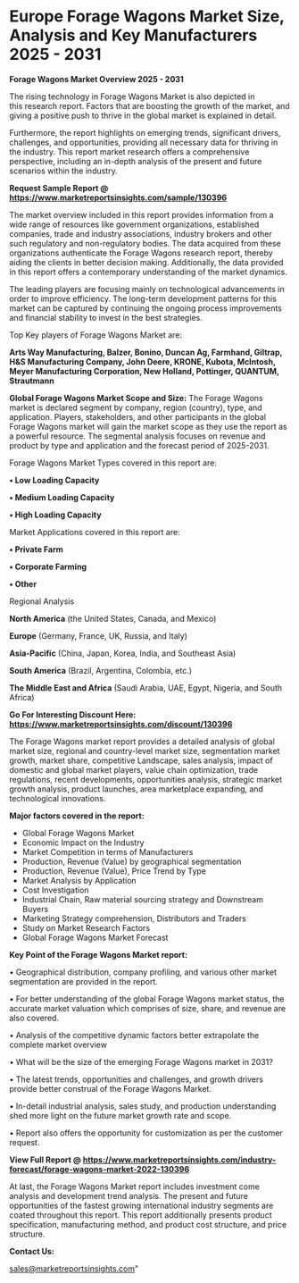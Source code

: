 # Europe Forage Wagons Market Size, Analysis and Key Manufacturers 2025 - 2031

<Strong> Forage Wagons Market Overview 2025 - 2031</strong>

The rising technology in Forage Wagons Market is also depicted in this research report. Factors that are boosting the growth of the market, and giving a positive push to thrive in the global market is explained in detail.

Furthermore, the report highlights on emerging trends, significant drivers, challenges, and opportunities, providing all necessary data for thriving in the industry. This report market research offers a comprehensive perspective, including an in-depth analysis of the present and future scenarios within the industry.

<strong>Request Sample Report @ <a href=https://www.marketreportsinsights.com/sample/130396>https://www.marketreportsinsights.com/sample/130396</a></strong>

The market overview included in this report provides information from a wide range of resources like government organizations, established companies, trade and industry associations, industry brokers and other such regulatory and non-regulatory bodies. The data acquired from these organizations authenticate the Forage Wagons research report, thereby aiding the clients in better decision making. Additionally, the data provided in this report offers a contemporary understanding of the market dynamics.

The leading players are focusing mainly on technological advancements in order to improve efficiency. The long-term development patterns for this market can be captured by continuing the ongoing process improvements and financial stability to invest in the best strategies.

Top Key players of Forage Wagons Market are:

<strong>Arts Way Manufacturing, Balzer, Bonino, Duncan Ag, Farmhand, Giltrap, H&S Manufacturing Company, John Deere, KRONE, Kubota, McIntosh, Meyer Manufacturing Corporation, New Holland, Pottinger, QUANTUM, Strautmann</strong>

<strong><b>Global Forage Wagons Market Scope and Size:</b></strong>
The Forage Wagons market is declared segment by company, region (country), type, and application. Players, stakeholders, and other participants in the global Forage Wagons market will gain the market scope as they use the report as a powerful resource. The segmental analysis focuses on revenue and product by type and application and the forecast period of 2025-2031.

Forage Wagons Market Types covered in this report are:

<strong>• Low Loading Capacity

• Medium Loading Capacity

• High Loading Capacity</strong>

Market Applications covered in this report are:

<strong>• Private Farm

• Corporate Farming

• Other</strong> 

Regional Analysis

<strong>North America</strong> (the United States, Canada, and Mexico)

<strong>Europe</strong> (Germany, France, UK, Russia, and Italy)

<strong>Asia-Pacific</strong> (China, Japan, Korea, India, and Southeast Asia)

<strong>South America</strong> (Brazil, Argentina, Colombia, etc.)

<strong>The Middle East and Africa</strong> (Saudi Arabia, UAE, Egypt, Nigeria, and South Africa)

<strong>Go For Interesting Discount Here: <a href=https://www.marketreportsinsights.com/discount/130396>https://www.marketreportsinsights.com/discount/130396</a></strong>

The Forage Wagons market report provides a detailed analysis of global market size, regional and country-level market size, segmentation market growth, market share, competitive Landscape, sales analysis, impact of domestic and global market players, value chain optimization, trade regulations, recent developments, opportunities analysis, strategic market growth analysis, product launches, area marketplace expanding, and technological innovations.

<strong><b>Major factors covered in the report:</b></strong>
<ul>
  <li>Global Forage Wagons Market </li>
  <li>Economic Impact on the Industry</li>
  <li>Market Competition in terms of Manufacturers</li>
  <li>Production, Revenue (Value) by geographical segmentation</li>
  <li>Production, Revenue (Value), Price Trend by Type</li>
  <li>Market Analysis by Application</li>
  <li>Cost Investigation</li>
  <li>Industrial Chain, Raw material sourcing strategy and Downstream Buyers</li>
  <li>Marketing Strategy comprehension, Distributors and Traders</li>
  <li>Study on Market Research Factors</li>
  <li>Global Forage Wagons Market Forecast</li>
</ul>

<strong><b>Key Point of the Forage Wagons Market report:</b></strong>

• Geographical distribution, company profiling, and various other market segmentation are provided in the report.

• For better understanding of the global Forage Wagons market status, the accurate market valuation which comprises of size, share, and revenue are also covered.

• Analysis of the competitive dynamic factors better extrapolate the complete market overview

• What will be the size of the emerging Forage Wagons market in 2031?

• The latest trends, opportunities and challenges, and growth drivers provide better construal of the Forage Wagons Market.

• In-detail industrial analysis, sales study, and production understanding shed more light on the future market growth rate and scope.

• Report also offers the opportunity for customization as per the customer request.

<strong><b>View Full Report @ <a href=https://www.marketreportsinsights.com/industry-forecast/forage-wagons-market-2022-130396>https://www.marketreportsinsights.com/industry-forecast/forage-wagons-market-2022-130396</a></b></strong>


At last, the Forage Wagons Market report includes investment come analysis and development trend analysis. The present and future opportunities of the fastest growing international industry segments are coated throughout this report. This report additionally presents product specification, manufacturing method, and product cost structure, and price structure.

<strong>Contact Us:</strong>

sales@marketreportsinsights.com"
